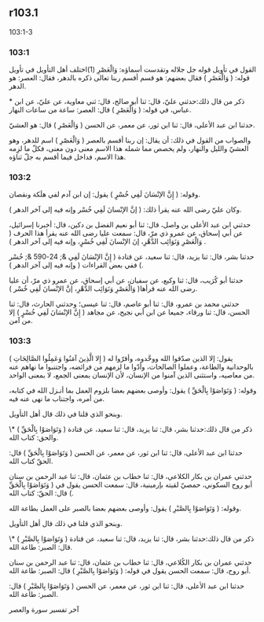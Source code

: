 ## r103.1
103:1-3
### 103:1
القول في تأويل قوله جل جلاله وتقدست أسماؤه: وَالْعَصْرِ (1)اختلف أهل التأويل في تأويل قوله: ( وَالْعَصْرِ ) فقال بعضهم: هو قسم أقسم ربنا تعالى ذكره بالدهر، فقال: العصر: هو الدهر.

\* ذكر من قال ذلك:حدثني عليّ، قال: ثنا أبو صالح، قال: ثني معاوية، عن عليّ، عن ابن عباس، في قوله: ( وَالْعَصْرِ ) قال: العصر: ساعة من ساعات النهار.

حدثنا ابن عبد الأعلى، قال: ثنا ابن ثور، عن معمر، عن الحسن ( وَالْعَصْرِ ) قال: هو العشيّ.

والصواب من القول في ذلك: أن يقال: إن ربنا أقسم بالعصر ( وَالْعَصْرِ ) اسم للدهر، وهو العشيّ والليل والنهار، ولم يخصص مما شمله هذا الاسم معنى دون معنى، فكلّ ما لزِمه هذا الاسم، فداخل فيما أقسم به جلّ ثناؤه.

### 103:2
وقوله: ( إِنَّ الإنْسَانَ لَفِي خُسْرٍ ) يقول: إن ابن آدم لفي هلَكة ونقصان.

وكان عليّ رضى الله عنه يقرأ ذلك: ( إنَّ الإنْسانَ لَفِي خُسْر وإنه فيه إلى آخر الدهر ).

حدثني ابن عبد الأعلى بن واصل، قال: ثنا أبو نعيم الفضل بن دكين، قال: أخبرنا إسرائيل، عن أبي إسحاق، عن عمرو ذي مرّ، قال: سمعت عليا رضى الله عنه يقرأ هذا الحرف ( وَالْعَصْرِ وَنَوَائِب الدَّهْرِ، إنَ الإنْسانَ لَفِي خُسْرٍ، وإنه فيه إلى آخر الدهر ) .

حدثنا بشر، قال: ثنا يزيد، قال: ثنا سعيد، عن قتادة ( إِنَّ الإنْسَانَ لَفِي &; 24-590 &; خُسْر ) ففي بعض القراءات ( وإنه فيه إلى آخر الدهر ).

حدثنا أبو كُرَيب، قال: ثنا وكيع، عن سفيان، عن أبي إسحاق، عن عمرو ذي مرّ، أن عليا رضى الله عنه قرأها( وَالْعَصْرِ وَنَوَائِب الدَّهْرِ، إنَّ الإنْسانَ لَفِي خُسْر ).

حدثني محمد بن عمرو، قال: ثنا أبو عاصم، قال: ثنا عيسى؛ وحدثني الحارث، قال: ثنا الحسن، قال: ثنا ورقاء، جميعا عن ابن أبي نجيح، عن مجاهد ( إِنَّ الإنْسَانَ لَفِي خُسْرٍ ) إلا من آمن.

### 103:3
( إِلا الَّذِينَ آمَنُوا وَعَمِلُوا الصَّالِحَاتِ ) يقول: إلا الذين صدّقوا الله ووحَّدوه، وأقرّوا له بالوحدانية والطاعة، وعملوا الصالحات، وأدّوا ما لزمهم من فرائضه، واجتنبوا ما نهاهم عنه من معاصيه، واستثنى الذين آمنوا من الإنسان، لأن الإنسان بمعنى الجمع، لا بمعنى الواحد.

وقوله: ( وَتَوَاصَوْا بِالْحَقِّ ) يقول: وأوصى بعضهم بعضا بلزوم العمل بما أنـزل الله في كتابه، من أمره، واجتناب ما نهى عنه فيه.

وبنحو الذي قلنا في ذلك قال أهل التأويل.

\\* ذكر من قال ذلك:حدثنا بشر، قال: ثنا يزيد، قال: ثنا سعيد، عن قتادة ( وَتَوَاصَوْا بِالْحَقِّ ) والحق: كتاب الله.

حدثنا ابن عبد الأعلى، قال: ثنا ابن ثور، عن معمر، عن الحسن ( وَتَوَاصَوْا بِالْحَقِّ ) قال: الحقّ كتاب الله.

حدثني عمران بن بكار الكلاعي، قال: ثنا خطاب بن عثمان، قال: ثنا عبد الرحمن بن سنان أبو روح السكوني، حمصيّ لقيته بإرمينية، قال: سمعت الحسن يقول في ( وَتَوَاصَوْا بِالْحَقِّ ) قال: الحقّ: كتاب الله.

وقوله: ( وَتَوَاصَوْا بِالصَّبْرِ ) يقول: وأوصى بعضهم بعضا بالصبر على العمل بطاعة الله.

وبنحو الذي قلنا في ذلك قال أهل التأويل.

\\* ذكر من قال ذلك:حدثنا بشر، قال: ثنا يزيد، قال: ثنا سعيد، عن قتادة ( وَتَوَاصَوْا بِالصَّبْرِ ) قال: الصبر: طاعة الله.

حدثني عمران بن بكار الكُلاعي، قال: ثنا خطاب بن عثمان، قال: ثنا عبد الرحمن بن سنان أبو روح، قال: سمعت الحسن يقول في قوله: ( وَتَوَاصَوْا بِالصَّبْرِ ) قال: الصبر: طاعة الله.

حدثنا ابن عبد الأعلى، قال: ثنا ابن ثور، عن معمر، عن الحسن ( وَتَوَاصَوْا بِالصَّبْرِ ) قال: الصبر: طاعة الله.

آخر تفسير سورة والعصر
